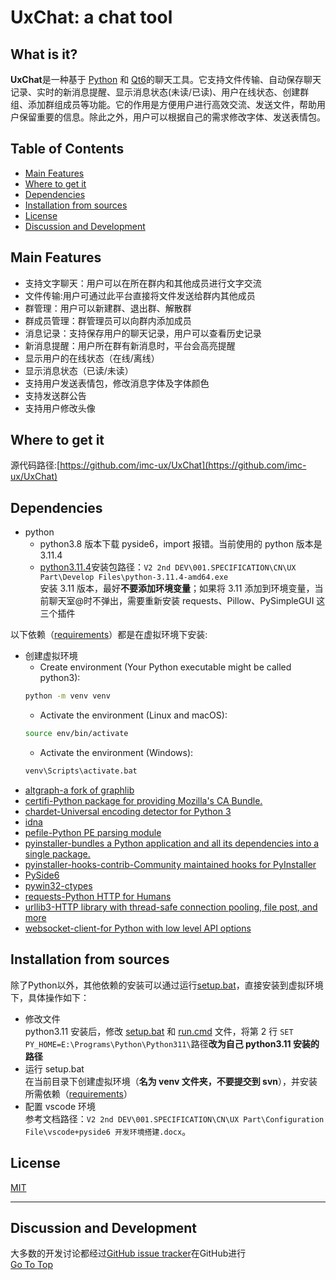 # UxChat: a chat tool
## What is it?
**UxChat**是一种基于 [Python](https://www.python.org/) 和 [Qt6](https://doc.qt.io/qtforpython-6/quickstart.html#quick-start)的聊天工具。它支持文件传输、自动保存聊天记录、实时的新消息提醒、显示消息状态(未读/已读)、用户在线状态、创建群组、添加群组成员等功能。它的作用是方便用户进行高效交流、发送文件，帮助用户保留重要的信息。除此之外，用户可以根据自己的需求修改字体、发送表情包。
## Table of Contents
- [Main Features](#Main-Features)
- [Where to get it](#Where-to-get-it)
- [Dependencies](#Dependencies)
- [Installation from sources](#Installation-from-sources)
- [License](#License)
- [Discussion and Development](#Discussion-and-Development)
## Main Features
- 支持文字聊天：用户可以在所在群内和其他成员进行文字交流
- 文件传输:用户可通过此平台直接将文件发送给群内其他成员
- 群管理：用户可以新建群、退出群、解散群
- 群成员管理：群管理员可以向群内添加成员
- 消息记录：支持保存用户的聊天记录，用户可以查看历史记录
- 新消息提醒：用户所在群有新消息时，平台会高亮提醒
- 显示用户的在线状态（在线/离线）
- 显示消息状态（已读/未读）
- 支持用户发送表情包，修改消息字体及字体颜色
- 支持发送群公告
- 支持用户修改头像
## Where to get it
源代码路径:[https://github.com/imc-ux/UxChat](https://github.com/imc-ux/UxChat)
## Dependencies
- python
  - python3.8 版本下载 pyside6，import 报错。当前使用的 python 版本是 3.11.4<br>
  - [python3.11.4](https://www.python.org/downloads/release/python-3114/)安装包路径：`V2 2nd DEV\001.SPECIFICATION\CN\UX Part\Develop Files\python-3.11.4-amd64.exe`<br>
安装 3.11 版本，最好**不要添加环境变量**；如果将 3.11 添加到环境变量，当前聊天室@时不弹出，需要重新安装 requests、Pillow、PySimpleGUI 这三个插件<br>
  
以下依赖（[requirements](https://github.com/imc-ux/UxChat/blob/main/requirements.txt)）都是在虚拟环境下安装:

- 创建虚拟环境
  - Create environment (Your Python executable might be called python3):<br>
  ```sh
  python -m venv venv
  ```
  - Activate the environment (Linux and macOS):
  ```sh
  source env/bin/activate
  ```
  - Activate the environment (Windows):
  ```sh
  venv\Scripts\activate.bat
  ```
- [altgraph-a fork of graphlib](https://pypi.org/project/altgraph/)
- [certifi-Python package for providing Mozilla's CA Bundle.](https://pypi.org/project/certifi/)
- [chardet-Universal encoding detector for Python 3](https://pypi.org/project/chardet/)
- [idna](https://pypi.org/project/idna/)
- [pefile-Python PE parsing module](https://pypi.org/project/pefile/)
- [pyinstaller-bundles a Python application and all its dependencies into a single package.](https://pyinstaller.org/en/stable/)
- [pyinstaller-hooks-contrib-Community maintained hooks for PyInstaller](https://pypi.org/project/pyinstaller-hooks-contrib/)
- [PySide6](https://pypi.org/project/PySide6/)
- [pywin32-ctypes](https://pypi.org/project/pywin32-ctypes/)
- [requests-Python HTTP for Humans](https://pypi.org/project/requests/)
- [urllib3-HTTP library with thread-safe connection pooling, file post, and more](https://pypi.org/project/urllib3/)
- [websocket-client-for Python with low level API options](https://pypi.org/project/websocket-client/)
## Installation from sources
除了Python以外，其他依赖的安装可以通过运行[setup.bat](https://github.com/imc-ux/UxChat/blob/main/setup.bat)，直接安装到虚拟环境下，具体操作如下：<br>
- 修改文件<br>
  python3.11 安装后，修改 [setup.bat](https://github.com/imc-ux/UxChat/blob/main/setup.bat) 和 [run.cmd](https://github.com/imc-ux/UxChat/blob/main/run.cmd) 文件，将第 2 行 `SET PY_HOME=E:\Programs\Python\Python311\`路径**改为自己 python3.11 安装的路径**<br>
- 运行 setup.bat<br>
  在当前目录下创建虚拟环境（**名为 venv 文件夹，不要提交到 svn**），并安装所需依赖（[requirements](https://github.com/imc-ux/UxChat/blob/main/requirements.txt)）<br>
- 配置 vscode 环境<br>
  参考文档路径：`V2 2nd DEV\001.SPECIFICATION\CN\UX Part\Configuration File\vscode+pyside6 开发环境搭建.docx`。
## License
[MIT](https://github.com/imc-ux/UxChat/blob/main/LICENSE)
<hr/>

## Discussion and Development
大多数的开发讨论都经过[GitHub issue tracker](https://github.com/imc-ux/UxChat/issues)在GitHub进行<br>
[Go To Top](#Table-of-Contents)
